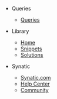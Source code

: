- Queries

  - [Queries](queries/index.md)

- Library

  - [Home](index.md)
  - [Snippets](snippets/index.md)
  - [Solutions](solutions/index.md)

- Synatic

  - [Synatic.com](https://synatic.com)
  - [Help Center](https://help.synatic.com)
  - [Community](https://community.synatic.com)
